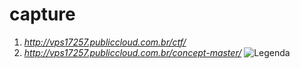 # capture
1. *http://vps17257.publiccloud.com.br/ctf/*
2. *http://vps17257.publiccloud.com.br/concept-master/*
![Legenda](./ctf.gif)
